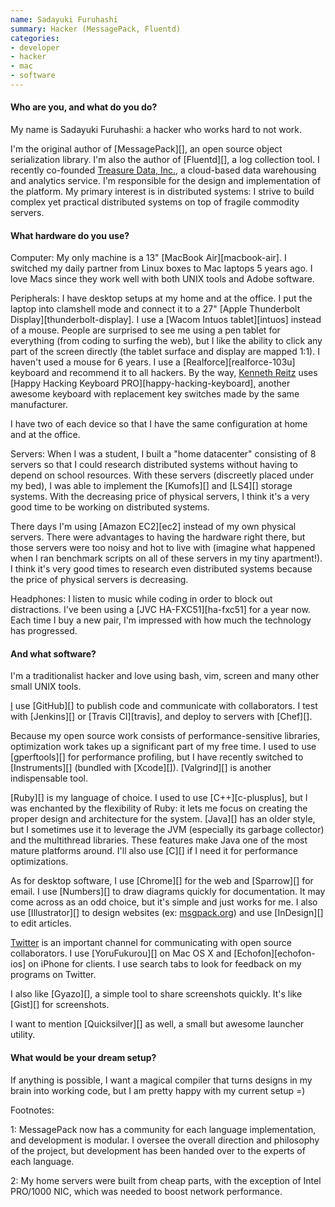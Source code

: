```yaml
---
name: Sadayuki Furuhashi
summary: Hacker (MessagePack, Fluentd)
categories:
- developer
- hacker
- mac
- software
---
```


#### Who are you, and what do you do?

My name is Sadayuki Furuhashi: a hacker who works hard to not work. 

I'm the original author of [MessagePack][], an open source object serialization library. I'm also the author of [Fluentd][], a log collection tool. I recently co-founded [Treasure Data, Inc.](http://treasure-data.com/ "Treasure Data's website."), a cloud-based data warehousing and analytics service. I'm responsible for the design and implementation of the platform. My primary interest is in distributed systems: I strive to build complex yet practical distributed systems on top of fragile commodity servers.

#### What hardware do you use?

Computer: My only machine is a 13" [MacBook Air][macbook-air]. I switched my daily partner from Linux boxes to Mac laptops 5 years ago. I love Macs since they work well with both UNIX tools and Adobe software.

Peripherals: I have desktop setups at my home and at the office. I put the laptop into clamshell mode and connect it to a 27" [Apple Thunderbolt Display][thunderbolt-display]. I use a [Wacom Intuos tablet][intuos] instead of a mouse. People are surprised to see me using a pen tablet for everything (from coding to surfing the web), but I like the ability to click any part of the screen directly (the tablet surface and display are mapped 1:1). I haven't used a mouse for 6 years. I use a [Realforce][realforce-103u] keyboard and recommend it to all hackers. By the way, [Kenneth Reitz](http://kenneth.reitz.usesthis.com/ "Kenneth's interview.") uses [Happy Hacking Keyboard PRO][happy-hacking-keyboard], another awesome keyboard with replacement key switches made by the same manufacturer.

I have two of each device so that I have the same configuration at home and at the office. 

Servers: When I was a student, I built a "home datacenter" consisting of 8 servers so that I could research distributed systems without having to depend on school resources. With these servers (discreetly placed under my bed), I was able to implement the [Kumofs][] and [LS4][] storage systems. With the decreasing price of physical servers, I think it's a very good time to be working on distributed systems. 

There days I'm using [Amazon EC2][ec2] instead of my own physical servers. There were advantages to having the hardware right there, but those servers were too noisy and hot to live with (imagine what happened when I ran benchmark scripts on all of these servers in my tiny apartment!). I think it's very good times to research even distributed systems because the price of physical servers is decreasing.

Headphones: I listen to music while coding in order to block out distractions. I've been using a [JVC HA-FXC51][ha-fxc51] for a year now. Each time I buy a new pair, I'm impressed with how much the technology has progressed. 

#### And what software?

I'm a traditionalist hacker and love using bash, vim, screen and many other small UNIX tools.

[I](https://github.com/frsyuki "Sadayuki's Github account.") use [GitHub][] to publish code and communicate with collaborators. I test with [Jenkins][] or [Travis CI][travis], and deploy to servers with [Chef][].

Because my open source work consists of performance-sensitive libraries, optimization work takes up a significant part of my free time. I used to use [gperftools][] for performance profiling, but I have recently switched to [Instruments][] (bundled with [Xcode][]). [Valgrind][] is another  indispensable tool.

[Ruby][] is my language of choice. I used to use [C++][c-plusplus], but I was enchanted by the flexibility of Ruby: it lets me focus on creating the proper design and architecture for the system. [Java][] has an older style, but I sometimes use it to leverage the JVM (especially its garbage collector) and the multithread libraries. These features make Java one of the most mature platforms around. I'll also use [C][] if I need it for performance optimizations.

As for desktop software, I use [Chrome][] for the web and [Sparrow][] for email. I use [Numbers][] to draw diagrams quickly for documentation. It may come across as an odd choice, but it's simple and just works for me. I also use [Illustrator][] to design websites (ex: [msgpack.org](http://msgpack.org/ "The MessagePack site.")) and use [InDesign][] to edit articles.

[Twitter](https://twitter.com/frsyuki "Sadayuki on Twitter.") is an important channel for communicating with open source collaborators. I use [YoruFukurou][] on Mac OS X and [Echofon][echofon-ios] on iPhone for clients. I use search tabs to look for feedback on my programs on Twitter.

I also like [Gyazo][], a simple tool to share screenshots quickly. It's like [Gist][] for screenshots.

I want to mention [Quicksilver][] as well, a small but awesome launcher utility.

#### What would be your dream setup?

If anything is possible, I want a magical compiler that turns designs in my brain into working code, but I am pretty happy with my current setup =)

Footnotes:

1: MessagePack now has a community for each language implementation, and development is modular. I oversee the overall direction and philosophy of the project, but development has been handed over to the experts of each language.

2: My home servers were built from cheap parts, with the exception of Intel PRO/1000 NIC, which was needed to boost network performance.